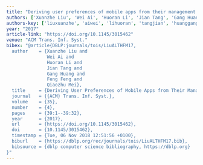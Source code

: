 ```yaml
---
title: "Deriving user preferences of mobile apps from their management activities"
authors: ['Xuanzhe Liu', 'Wei Ai', 'Huoran Li', 'Jian Tang', 'Gang Huang 0001', 'Feng Feng 0001', 'Qiaozhu Mei']
authors-key: ['liuxuanzhe', 'aiwei', 'lihuoran', 'tangjian', 'huanggang', 'fengfeng', 'meiqiaozhu']
year: "2017"
article-link: "https://doi.org/10.1145/3015462"
venue: "ACM Trans. Inf. Syst."
bibex: "@article{DBLP:journals/tois/LiuALTHFM17,
  author    = {Xuanzhe Liu and
               Wei Ai and
               Huoran Li and
               Jian Tang and
               Gang Huang and
               Feng Feng and
               Qiaozhu Mei},
  title     = {Deriving User Preferences of Mobile Apps from Their Management Activities},
  journal   = {{ACM} Trans. Inf. Syst.},
  volume    = {35},
  number    = {4},
  pages     = {39:1--39:32},
  year      = {2017},
  url       = {https://doi.org/10.1145/3015462},
  doi       = {10.1145/3015462},
  timestamp = {Tue, 06 Nov 2018 12:51:56 +0100},
  biburl    = {https://dblp.org/rec/journals/tois/LiuALTHFM17.bib},
  bibsource = {dblp computer science bibliography, https://dblp.org}
}"
---
```

